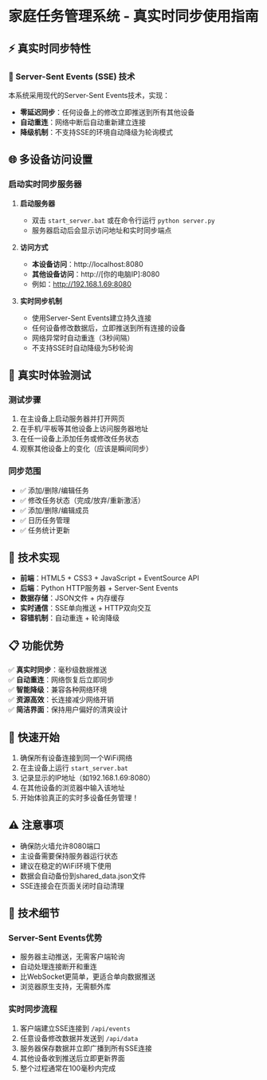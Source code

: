# 家庭任务管理系统 - 真实时同步使用指南

## ⚡ 真实时同步特性

### 🚀 Server-Sent Events (SSE) 技术

本系统采用现代的Server-Sent Events技术，实现：
- **零延迟同步**：任何设备上的修改立即推送到所有其他设备
- **自动重连**：网络中断后自动重新建立连接
- **降级机制**：不支持SSE的环境自动降级为轮询模式

## 🌐 多设备访问设置

### 启动实时同步服务器

1. **启动服务器**
   - 双击 `start_server.bat` 或在命令行运行 `python server.py`
   - 服务器启动后会显示访问地址和实时同步端点

2. **访问方式**
   - **本设备访问**：http://localhost:8080
   - **其他设备访问**：http://[你的电脑IP]:8080
   - 例如：http://192.168.1.69:8080

3. **实时同步机制**
   - 使用Server-Sent Events建立持久连接
   - 任何设备修改数据后，立即推送到所有连接的设备
   - 网络异常时自动重连（3秒间隔）
   - 不支持SSE时自动降级为5秒轮询

## 📱 真实时体验测试

### 测试步骤
1. 在主设备上启动服务器并打开网页
2. 在手机/平板等其他设备上访问服务器地址
3. 在任一设备上添加任务或修改任务状态
4. 观察其他设备上的变化（应该是瞬间同步）

### 同步范围
- ✅ 添加/删除/编辑任务
- ✅ 修改任务状态（完成/放弃/重新激活）
- ✅ 添加/删除/编辑成员
- ✅ 日历任务管理
- ✅ 任务统计更新

## 🔧 技术实现

- **前端**：HTML5 + CSS3 + JavaScript + EventSource API
- **后端**：Python HTTP服务器 + Server-Sent Events
- **数据存储**：JSON文件 + 内存缓存
- **实时通信**：SSE单向推送 + HTTP双向交互
- **容错机制**：自动重连 + 轮询降级

## 📋 功能优势

✅ **真实时同步**：毫秒级数据推送  
✅ **自动重连**：网络恢复后立即同步  
✅ **智能降级**：兼容各种网络环境  
✅ **资源高效**：长连接减少网络开销  
✅ **简洁界面**：保持用户偏好的清爽设计  

## 🚀 快速开始

1. 确保所有设备连接到同一个WiFi网络
2. 在主设备上运行 `start_server.bat`
3. 记录显示的IP地址（如192.168.1.69:8080）
4. 在其他设备的浏览器中输入该地址
5. 开始体验真正的实时多设备任务管理！

## ⚠️ 注意事项

- 确保防火墙允许8080端口
- 主设备需要保持服务器运行状态
- 建议在稳定的WiFi环境下使用
- 数据会自动备份到shared_data.json文件
- SSE连接会在页面关闭时自动清理

## 🎯 技术细节

### Server-Sent Events优势
- 服务器主动推送，无需客户端轮询
- 自动处理连接断开和重连
- 比WebSocket更简单，更适合单向数据推送
- 浏览器原生支持，无需额外库

### 实时同步流程
1. 客户端建立SSE连接到 `/api/events`
2. 任意设备修改数据并发送到 `/api/data`
3. 服务器保存数据并立即广播到所有SSE连接
4. 其他设备收到推送后立即更新界面
5. 整个过程通常在100毫秒内完成